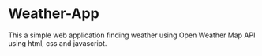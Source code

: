# Weather-App

This a simple web application finding weather using Open Weather Map API using html, css and javascript.
